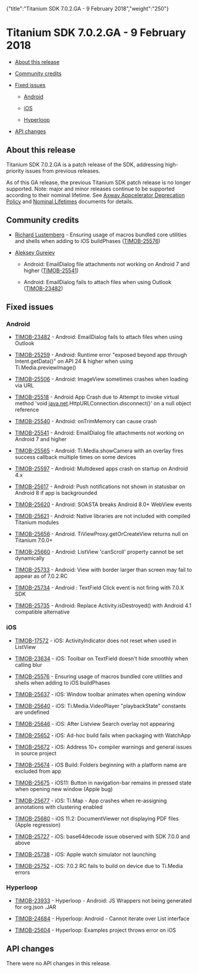 {"title":"Titanium SDK 7.0.2.GA - 9 February 2018","weight":"250"} 

# Titanium SDK 7.0.2.GA - 9 February 2018

*   [About this release](#Aboutthisrelease)
    
*   [Community credits](#Communitycredits)
    
*   [Fixed issues](#Fixedissues)
    
    *   [Android](#Android)
        
    *   [iOS](#iOS)
        
    *   [Hyperloop](#Hyperloop)
        
*   [API changes](#APIchanges)
    

## About this release

Titanium SDK 7.0.2.GA is a patch release of the SDK, addressing high-priority issues from previous releases.

As of this GA release, the previous Titanium SDK patch release is no longer supported. Note: major and minor releases continue to be supported according to their nominal lifetime. See [Axway Appcelerator Deprecation Policy](/docs/appc/AMPLIFY_Appcelerator_Services_Overview/Axway_Appcelerator_Deprecation_Policy/) and [Nominal Lifetimes](/docs/appc/AMPLIFY_Appcelerator_Services_Overview/Axway_Appcelerator_Product_Lifecycle/#NominalLifetimes) documents for details.

## Community credits

*   [Richard Lustemberg](https://github.com/rlustemberg) - Ensuring usage of macros bundled core utilities and shells when adding to iOS buildPhases ([TIMOB-25576](https://jira.appcelerator.org/browse/TIMOB-25576))
    
*   [Aleksey Gureiev](https://github.com/alg)
    
    *   Android: EmailDialog file attachments not working on Android 7 and higher ([TIMOB-25541](https://jira.appcelerator.org/browse/TIMOB-25541))
        
    *   Android: EmailDialog fails to attach files when using Outlook ([TIMOB-23482](https://jira.appcelerator.org/browse/TIMOB-23482))
        

## Fixed issues

### Android

*   [TIMOB-23482](https://jira.appcelerator.org/browse/TIMOB-23482) - Android: EmailDialog fails to attach files when using Outlook
    
*   [TIMOB-25259](https://jira.appcelerator.org/browse/TIMOB-25259) - Android: Runtime error "exposed beyond app through Intent.getData()" on API 24 & higher when using Ti.Media.previewImage()
    
*   [TIMOB-25506](https://jira.appcelerator.org/browse/TIMOB-25506) - Android: ImageView sometimes crashes when loading via URL
    
*   [TIMOB-25518](https://jira.appcelerator.org/browse/TIMOB-25518) - Android App Crash due to Attempt to invoke virtual method 'void [java.net](http://java.net/).HttpURLConnection.disconnect()' on a null object reference
    
*   [TIMOB-25540](https://jira.appcelerator.org/browse/TIMOB-25540) - Android: onTrimMemory can cause crash
    
*   [TIMOB-25541](https://jira.appcelerator.org/browse/TIMOB-25541) - Android: EmailDialog file attachments not working on Android 7 and higher
    
*   [TIMOB-25565](https://jira.appcelerator.org/browse/TIMOB-25565) - Android: Ti.Media.showCamera with an overlay fires success callback multiple times on some devices
    
*   [TIMOB-25597](https://jira.appcelerator.org/browse/TIMOB-25597) - Android: Multidexed apps crash on startup on Android 4.x
    
*   [TIMOB-25617](https://jira.appcelerator.org/browse/TIMOB-25617) - Android: Push notifications not shown in statusbar on Android 8 if app is backgrounded
    
*   [TIMOB-25620](https://jira.appcelerator.org/browse/TIMOB-25620) - Android: SOASTA breaks Android 8.0+ WebView events
    
*   [TIMOB-25621](https://jira.appcelerator.org/browse/TIMOB-25621) - Android: Native libraries are not included with compiled Titanium modules
    
*   [TIMOB-25656](https://jira.appcelerator.org/browse/TIMOB-25656) - Android. TiViewProxy.getOrCreateView returns null on Titanium 7.0.0+
    
*   [TIMOB-25660](https://jira.appcelerator.org/browse/TIMOB-25660) - Android: ListView 'canScroll' property cannot be set dynamically
    
*   [TIMOB-25733](https://jira.appcelerator.org/browse/TIMOB-25733) - Android: View with border larger than screen may fail to appear as of 7.0.2.RC
    
*   [TIMOB-25734](https://jira.appcelerator.org/browse/TIMOB-25734) - Android : TextField Click event is not firing with 7.0.X SDK
    
*   [TIMOB-25735](https://jira.appcelerator.org/browse/TIMOB-25735) - Android: Replace Activity.isDestroyed() with Android 4.1 compatible alternative
    

### iOS

*   [TIMOB-17572](https://jira.appcelerator.org/browse/TIMOB-17572) - iOS: ActivityIndicator does not reset when used in ListView
    
*   [TIMOB-23634](https://jira.appcelerator.org/browse/TIMOB-23634) - iOS: Toolbar on TextField doesn't hide smoothly when calling blur
    
*   [TIMOB-25576](https://jira.appcelerator.org/browse/TIMOB-25576) - Ensuring usage of macros bundled core utilities and shells when adding to iOS buildPhases
    
*   [TIMOB-25637](https://jira.appcelerator.org/browse/TIMOB-25637) - iOS: Window toolbar animates when opening window
    
*   [TIMOB-25640](https://jira.appcelerator.org/browse/TIMOB-25640) - iOS: Ti.Media.VideoPlayer "playbackState" constants are undefined
    
*   [TIMOB-25646](https://jira.appcelerator.org/browse/TIMOB-25646) - iOS: After Listview Search overlay not appearing
    
*   [TIMOB-25652](https://jira.appcelerator.org/browse/TIMOB-25652) - iOS: Ad-hoc build fails when packaging with WatchApp
    
*   [TIMOB-25672](https://jira.appcelerator.org/browse/TIMOB-25672) - iOS: Address 10+ compiler warnings and general issues in source project
    
*   [TIMOB-25674](https://jira.appcelerator.org/browse/TIMOB-25674) - iOS Build: Folders beginning with a platform name are excluded from app
    
*   [TIMOB-25675](https://jira.appcelerator.org/browse/TIMOB-25675) - iOS11: Button in navigation-bar remains in pressed state when opening new window (Apple bug)
    
*   [TIMOB-25677](https://jira.appcelerator.org/browse/TIMOB-25677) - iOS: Ti.Map - App crashes when re-assigning annotations with clustering enabled
    
*   [TIMOB-25680](https://jira.appcelerator.org/browse/TIMOB-25680) - iOS 11.2: DocumentViewer not displaying PDF files (Apple regression)
    
*   [TIMOB-25727](https://jira.appcelerator.org/browse/TIMOB-25727) - iOS: base64decode issue observed with SDK 7.0.0 and above
    
*   [TIMOB-25738](https://jira.appcelerator.org/browse/TIMOB-25738) - iOS: Apple watch simulator not launching
    
*   [TIMOB-25752](https://jira.appcelerator.org/browse/TIMOB-25752) - iOS: 7.0.2 RC fails to build on device due to Ti.Media errors
    

### Hyperloop

*   [TIMOB-23933](https://jira.appcelerator.org/browse/TIMOB-23933) - Hyperloop - Android: JS Wrappers not being generated for org.json .JAR
    
*   [TIMOB-24684](https://jira.appcelerator.org/browse/TIMOB-24684) - Hyperloop: Android - Cannot iterate over List interface
    
*   [TIMOB-25604](https://jira.appcelerator.org/browse/TIMOB-25604) - Hyperloop: Examples project throws error on iOS
    

## API changes

There were no API changes in this release.